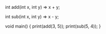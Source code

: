 int add(int x, int y) => x + y;

int sub(int x, int y) => x - y;

void main() { print(add(3, 5)); print(sub(5, 4)); }
